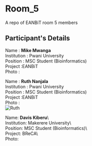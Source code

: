 # Room_5
A repo of EANBiT room 5 members

## Participant's Details

Name : **Mike Mwanga** \
Institution : Pwani University\
Position  : MSC Student (Bioinformatics)\
Project :EANBiT\
Photo : 


Name : **Ruth Nanjala** \
Institution : Pwani University\
Position  : MSC Student (Bioinformatics)\
Project :EANBiT\
Photo : \
![Ruth](https://avatars0.githubusercontent.com/u/55382239?s=60&v=4)


Name: **Davis Kiberu**\   
Institution: Makerere University\   
Position: MSC Student (Bioinformatics)\   
Project: BReCA\   
Photo:  
